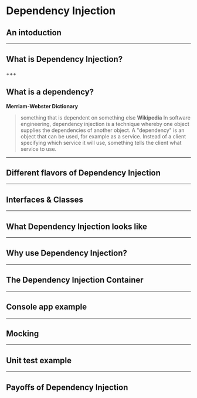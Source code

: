 # Dependency Injection

## An intoduction

---

## What is Dependency Injection?

+++

## What is a dependency?

**Merriam-Webster Dictionary**
> something that is dependent on something else
**Wikipedia**
> In software engineering, dependency injection is a technique whereby one object supplies the dependencies of another object. A "dependency" is an object that can be used, for example as a service. Instead of a client specifying which service it will use, something tells the client what service to use.

---

## Different flavors of Dependency Injection

---

## Interfaces & Classes

---

## What Dependency Injection looks like

---

## Why use Dependency Injection?

---

## The Dependency Injection Container

---

## Console app example

---

## Mocking

--- 

## Unit test example

---

## Payoffs of Dependency Injection
